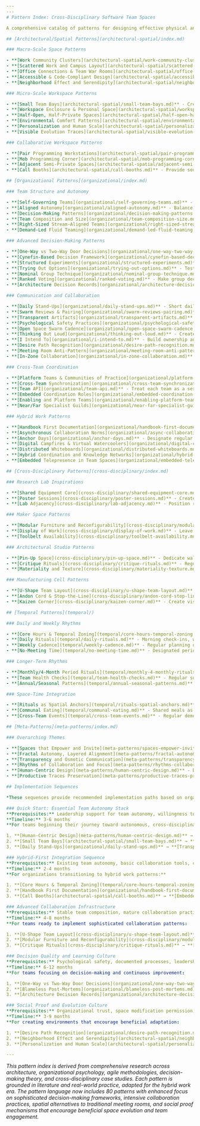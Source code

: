 ```yaml
---
---
# Pattern Index: Cross-Disciplinary Software Team Spaces

A comprehensive catalog of patterns for designing effective physical and organizational environments for software product teams in the hybrid work era.

## [Architectural/Spatial Patterns](architectural-spatial/index.md)

### Macro-Scale Space Patterns

- **[Work Community Clusters](architectural-spatial/work-community-clusters.md)** - Create neighborhood-like clusters of 10-20 workspaces around shared amenities and common areas
- **[Scattered Work and Campus Layout](architectural-spatial/scattered-work-campus-layout.md)** - Distribute teams across mixed-use areas rather than isolated office parks
- **[Office Connections & Team War Rooms](architectural-spatial/office-connections-team-war-rooms.md)** - Co-locate frequently collaborating teams and provide dedicated spaces for each cross-functional team
- **[Accessible & Code-Compliant Design](architectural-spatial/accessible-code-compliant-design.md)** - Ensure daylight access, universal accessibility, and healthy indoor climate by design
- **[Neighborhood Effect and Serendipity](architectural-spatial/neighborhood-effect-serendipity.md)** - Design common areas and circulation paths to encourage informal cross-team encounters

### Micro-Scale Workspace Patterns

- **[Small Team Bays](architectural-spatial/small-team-bays.md)** - Create team bays for typically 4-6 people with good sound dampening to encourage natural conversation
- **[Workspace Enclosure & Personal Space](architectural-spatial/workspace-enclosure-personal-space.md)** - Provide ~60 sq ft per person with partial walls and window views for psychological comfort
- **[Half-Open, Half-Private Spaces](architectural-spatial/half-open-half-private-spaces.md)** - Create alcoves with 50-75% enclosure that balance privacy with connection
- **[Environmental Comfort Patterns](architectural-spatial/environmental-comfort-patterns.md)** - Implement ergonomic furniture, proper lighting, acoustic zoning, and climate control
- **[Personalization and Human Scale](architectural-spatial/personalization-human-scale.md)** - Enable teams to shape their space with artifacts, varied textures, and comfortable seating
- **[Visible Evolution Traces](architectural-spatial/visible-evolution-traces.md)** - Design spaces to show their history of adaptation and use, making team modifications visible to encourage further beneficial changes

### Collaborative Workspace Patterns

- **[Pair Programming Workstations](architectural-spatial/pair-programming-workstations.md)** - Design dedicated desks for two people to comfortably work at one machine with dual peripherals
- **[Mob Programming Corner](architectural-spatial/mob-programming-corner.md)** - Create spaces where entire teams can collaborate on one task with large displays and flexible seating
- **[Adjacent Semi-Private Spaces](architectural-spatial/adjacent-semi-private-spaces.md)** - Create small collaboration alcoves immediately adjacent to team work zones for context-preserving discussions
- **[Call Booths](architectural-spatial/call-booths.md)** - Provide soundproof privacy pods for individual calls and focused work without complete team separation

## [Organizational Patterns](organizational/index.md)

### Team Structure and Autonomy

- **[Self-Governing Teams](organizational/self-governing-teams.md)** - Empower cross-functional teams of 5-12 people with autonomy over their work style and organization
- **[Aligned Autonomy](organizational/aligned-autonomy.md)** - Balance team independence with organizational alignment through enabling constraints and shared goals
- **[Decision-Making Patterns](organizational/decision-making-patterns.md)** - Use advice process and consent-based governance to enable distributed decision-making with context-sensitive frameworks
- **[Team Composition and Size](organizational/team-composition-size.md)** - Maintain stable, cross-functional teams small enough to be "fed by two pizzas"
- **[Right-Sized Stream-Aligned Teams](organizational/right-sized-stream-aligned-teams.md)** - Form small, mission-focused teams of 5-8 members that own a product value stream end-to-end
- **[Demand-Led Fluid Teaming](organizational/demand-led-fluid-teaming.md)** - Reorganize teams periodically based on strategic demand rather than fixed structures

### Advanced Decision-Making Patterns

- **[One-Way vs Two-Way Door Decisions](organizational/one-way-two-way-door-decisions.md)** - Accelerate decision-making by categorizing decisions based on reversibility and applying appropriate process weight
- **[Cynefin-Based Decision Framework](organizational/cynefin-based-decision-framework.md)** - Match decision-making approaches to situation complexity using the Cynefin sensemaking framework
- **[Structured Experiments](organizational/structured-experiments.md)** - Use deliberate, time-bounded experiments to gather evidence before making irreversible decisions
- **[Trying Out Options](organizational/trying-out-options.md)** - Test multiple approaches in parallel to surface better solutions through direct comparison
- **[Nominal Group Technique](organizational/nominal-group-technique.md)** - Improve decision quality by gathering individual opinions independently before group discussion
- **[Ranked Voting](organizational/ranked-voting.md)** - Make group decisions through preference ranking to identify broadly acceptable solutions
- **[Architecture Decision Records](organizational/architecture-decision-records.md)** - Document key architectural decisions with context, rationale, and consequences for team alignment

### Communication and Collaboration

- **[Daily Stand-Ups](organizational/daily-stand-ups.md)** - Short daily meetings to share progress and surface impediments quickly
- **[Swarm Reviews & Pairing](organizational/swarm-reviews-pairing.md)** - Collective code reviews and pair/mob programming for knowledge sharing
- **[Transparent Artifacts](organizational/transparent-artifacts.md)** - Make work progress visible through information radiators and shared dashboards
- **[Psychological Safety Practices](organizational/psychological-safety-practices.md)** - Cultivate blameless culture and explicit norms that encourage speaking up
- **[Open Space Swarm Cadence](organizational/open-space-swarm-cadence.md)** - Use Open Space Technology for continuous self-organization of work in short cycles
- **[Thinking Out Loud](organizational/thinking-out-loud.md)** - Create clarity and trust by voicing reasoning, assumptions, and uncertainties before taking action
- **[I Intend To](organizational/i-intend-to.md)** - Build ownership and alignment by clearly stating planned actions and rationale before proceeding
- **[Desire Path Recognition](organizational/desire-path-recognition.md)** - Observe natural patterns of team behavior and space usage before formalizing processes or layouts
- **[Meeting Room Anti-Pattern](organizational/meeting-room-anti-pattern.md)** - Avoid using traditional meeting rooms for core collaborative work to prevent barriers to spontaneous interaction
- **[In-Zone Collaboration](organizational/in-zone-collaboration.md)** - Conduct team discussions within work areas rather than separate meeting spaces to preserve context

### Cross-Team Coordination

- **[Platform Teams & Communities of Practice](organizational/platform-teams-communities.md)** - Create service teams for shared infrastructure and voluntary guilds for knowledge sharing
- **[Cross-Team Synchronization](organizational/cross-team-synchronization.md)** - Establish lightweight coordination routines like Scrum of Scrums and Open Space events
- **[Team API](organizational/team-api.md)** - Treat each team as a service with clear interfaces for ownership, communication, and collaboration
- **[Embedded Coordination Roles](organizational/embedded-coordination-roles.md)** - Use ambassador or liaison roles to create human bridges between teams
- **[Enabling and Platform Teams](organizational/enabling-platform-teams.md)** - Specialized teams that reduce complexity for stream-aligned teams through services and coaching
- **[Near/Far Specialist Guilds](organizational/near-far-specialist-guilds.md)** - Blend embedded specialists with central guilds for expertise sharing

### Hybrid Work Patterns

- **[Handbook First Documentation](organizational/handbook-first-documentation.md)** - Create comprehensive, accessible documentation to enable asynchronous work
- **[Asynchronous Collaboration Norms](organizational/async-collaboration-norms.md)** - Establish writing-first workflows and meeting protocols for distributed teams
- **[Anchor Days](organizational/anchor-days.md)** - Designate regular days for whole-team in-person gathering focused on connection
- **[Digital Campfires & Virtual Watercoolers](organizational/digital-campfires-virtual-watercoolers.md)** - Create informal virtual spaces for casual interaction and relationship building
- **[Distributed Whiteboards](organizational/distributed-whiteboards.md)** - Use shared visual workspaces to maintain democratic brainstorming and design sessions
- **[Hybrid Coordination and Knowledge Networks](organizational/hybrid-coordination-knowledge-networks.md)** - Explicit strategies for coordination in hybrid teams leveraging both async tools and planned in-person interactions
- **[Embedded Telepresence in Team Spaces](organizational/embedded-telepresence-team-spaces.md)** - Integrate always-ready video conferencing into collaboration areas for seamless hybrid participation

## [Cross-Disciplinary Patterns](cross-disciplinary/index.md)

### Research Lab Inspirations

- **[Shared Equipment Core](cross-disciplinary/shared-equipment-core.md)** - Centralize specialized tools and equipment to encourage knowledge sharing
- **[Poster Sessions](cross-disciplinary/poster-sessions.md)** - Create demo walls and science-fair style showcases for informal feedback
- **[Lab Adjacency](cross-disciplinary/lab-adjacency.md)** - Position related teams near each other to spark collaboration

### Maker Space Patterns

- **[Modular Furniture and Reconfigurability](cross-disciplinary/modular-furniture-reconfigurability.md)** - Use movable furniture and flexible power to quickly adapt spaces for new projects
- **[Display of Work](cross-disciplinary/display-of-work.md)** - Leave prototypes and work-in-progress visible to invite curiosity and cross-pollination
- **[Toolbelt Availability](cross-disciplinary/toolbelt-availability.md)** - Provide shared gadgets and tools that any team can experiment with

### Architectural Studio Patterns

- **[Pin-Up Space](cross-disciplinary/pin-up-space.md)** - Dedicate walls for displaying design work and making the creative process visible
- **[Critique Rituals](cross-disciplinary/critique-rituals.md)** - Regular open forum sessions for presenting work and receiving peer feedback
- **[Materiality and Texture](cross-disciplinary/materiality-texture.md)** - Use varied materials and textures to create inspiring, tactile environments

### Manufacturing Cell Patterns

- **[U-Shape Team Layout](cross-disciplinary/u-shape-team-layout.md)** - Position workstations inside a U-shape facing outward with wheeled chairs for easy mobility and collaboration
- **[Andon Cord & Stop-the-Line](cross-disciplinary/andon-cord-stop-line.md)** - Enable any team member to halt work to address quality issues
- **[Kaizen Corner](cross-disciplinary/kaizen-corner.md)** - Create visible spaces for tracking continuous improvement efforts

## [Temporal Patterns](temporal/)

### Daily and Weekly Rhythms

- **[Core Hours & Temporal Zoning](temporal/core-hours-temporal-zoning.md)** - Establish overlap periods for collaboration and protected time for deep work
- **[Daily Rituals](temporal/daily-rituals.md)** - Morning check-ins, walking meetings, and shutdown rituals to structure the day
- **[Weekly Cadence](temporal/weekly-cadence.md)** - Regular planning on Mondays and demos/retrospectives on Fridays
- **[No-Meeting Time](temporal/no-meeting-time.md)** - Designated periods free from meetings to enable flow states

### Longer-Term Rhythms

- **[Monthly/4-Month Period Rituals](temporal/monthly-4-monthly-rituals.md)** - Innovation days, hackathons, and Open Space events for learning and improvement
- **[Team Health Checks](temporal/team-health-checks.md)** - Regular surveys and discussions about team well-being and collaboration
- **[Annual/Seasonal Patterns](temporal/annual-seasonal-patterns.md)** - Yearly offsites, 4-month period planning, and cyclical cool-down periods

### Space-Time Integration

- **[Rituals as Spatial Anchors](temporal/rituals-spatial-anchors.md)** - Use consistent locations for recurring activities to create meaningful associations
- **[Communal Eating](temporal/communal-eating.md)** - Shared meals as social equalizers and spaces for informal idea exchange
- **[Cross-Team Events](temporal/cross-team-events.md)** - Regular demo days and science fairs that bring teams together in common spaces

## [Meta-Patterns](meta-patterns/index.md)

### Overarching Themes

- **[Spaces that Empower and Invite](meta-patterns/spaces-empower-invite.md)** - Design environments that give people control and encourage contribution
- **[Fractal Autonomy, Layered Alignment](meta-patterns/fractal-autonomy-layered-alignment.md)** - Create self-managing units at every scale with thin coordination layers
- **[Transparency and Osmotic Communication](meta-patterns/transparency-osmotic-communication.md)** - Enable information flow through physical and cultural transparency
- **[Rhythms of Collaboration and Focus](meta-patterns/rhythms-collaboration-focus.md)** - Alternate between convergent team time and divergent individual work
- **[Human-Centric Design](meta-patterns/human-centric-design.md)** - Design work environments around human needs rather than rigid systems
- **[Productive Traces Preservation](meta-patterns/productive-traces-preservation.md)** - Distinguish between beneficial signs of use and actual problems, preserving evidence of successful adaptations

## Implementation Sequences

*These sequences provide recommended implementation paths based on organizational context and readiness. Each sequence assumes progressive capability building - later patterns depend on earlier ones being established.*

### Quick Start: Essential Team Autonomy Stack
**Prerequisites:** Leadership support for team autonomy, willingness to change traditional management practices  
**Timeline:** 3-6 months  
**For teams beginning their journey toward autonomous, cross-disciplinary collaboration:**

1. **[Human-Centric Design](meta-patterns/human-centric-design.md)** → **[Psychological Safety Practices](organizational/psychological-safety-practices.md)** → **[Self-Governing Teams](organizational/self-governing-teams.md)**
2. **[Small Team Bays](architectural-spatial/small-team-bays.md)** → **[Environmental Comfort Patterns](architectural-spatial/environmental-comfort-patterns.md)** → **[Adjacent Semi-Private Spaces](architectural-spatial/adjacent-semi-private-spaces.md)**
3. **[Daily Stand-Ups](organizational/daily-stand-ups.md)** → **[Transparent Artifacts](organizational/transparent-artifacts.md)** → **[Meeting Room Anti-Pattern](organizational/meeting-room-anti-pattern.md)**

### Hybrid-First Integration Sequence
**Prerequisites:** Existing team autonomy, basic collaboration tools, commitment to async-first culture  
**Timeline:** 2-4 months  
**For organizations transitioning to hybrid work patterns:**

1. **[Core Hours & Temporal Zoning](temporal/core-hours-temporal-zoning.md)** → **[Anchor Days](organizational/anchor-days.md)** → **[Async Collaboration Norms](organizational/async-collaboration-norms.md)**
2. **[Handbook First Documentation](organizational/handbook-first-documentation.md)** → **[Distributed Whiteboards](organizational/distributed-whiteboards.md)** → **[Digital Campfires & Virtual Watercoolers](organizational/digital-campfires-virtual-watercoolers.md)**
3. **[Call Booths](architectural-spatial/call-booths.md)** → **[Embedded Telepresence Team Spaces](organizational/embedded-telepresence-team-spaces.md)** → **[Hybrid Coordination Knowledge Networks](organizational/hybrid-coordination-knowledge-networks.md)**

### Advanced Collaboration Infrastructure
**Prerequisites:** Stable team composition, mature collaboration practices, physical space modification capability  
**Timeline:** 4-8 months  
**For teams ready to implement sophisticated collaboration patterns:

1. **[U-Shape Team Layout](cross-disciplinary/u-shape-team-layout.md)** → **[Pair Programming Workstations](architectural-spatial/pair-programming-workstations.md)** → **[Mob Programming Corner](architectural-spatial/mob-programming-corner.md)**
2. **[Modular Furniture and Reconfigurability](cross-disciplinary/modular-furniture-reconfigurability.md)** → **[Display of Work](cross-disciplinary/display-of-work.md)** → **[Pin-Up Space](cross-disciplinary/pin-up-space.md)**
3. **[Critique Rituals](cross-disciplinary/critique-rituals.md)** → **[Weekly Cadence](temporal/weekly-cadence.md)** → **[Cross-Team Events](temporal/cross-team-events.md)**

### Decision Quality and Learning Culture
**Prerequisites:** Psychological safety, documented processes, leadership commitment to experimentation  
**Timeline:** 6-12 months  
**For teams focusing on decision-making and continuous improvement:

1. **[One-Way vs Two-Way Door Decisions](organizational/one-way-two-way-door-decisions.md)** → **[Cynefin-Based Decision Framework](organizational/cynefin-based-decision-framework.md)** → **[Structured Experiments](organizational/structured-experiments.md)**
2. **[Blameless Post-Mortems](organizational/blameless-post-mortems.md)** → **[Team Health Checks](temporal/team-health-checks.md)** → **[Kaizen Corner](cross-disciplinary/kaizen-corner.md)**
3. **[Architecture Decision Records](organizational/architecture-decision-records.md)** → **[I Intend To](organizational/i-intend-to.md)** → **[Thinking Out Loud](organizational/thinking-out-loud.md)**

### Social Proof and Evolution Culture
**Prerequisites:** Organizational trust, space modification permission, culture of experimentation  
**Timeline:** 3-9 months  
**For creating environments that encourage beneficial adaptation:

1. **[Desire Path Recognition](organizational/desire-path-recognition.md)** → **[Visible Evolution Traces](architectural-spatial/visible-evolution-traces.md)** → **[Productive Traces Preservation](meta-patterns/productive-traces-preservation.md)**
2. **[Neighborhood Effect and Serendipity](architectural-spatial/neighborhood-effect-serendipity.md)** → **[Poster Sessions](cross-disciplinary/poster-sessions.md)** → **[Communal Eating](temporal/communal-eating.md)**
3. **[Personalization and Human Scale](architectural-spatial/personalization-human-scale.md)** → **[Materiality and Texture](cross-disciplinary/materiality-texture.md)** → **[Rituals as Spatial Anchors](temporal/rituals-spatial-anchors.md)**

---
```


*This pattern index is derived from comprehensive research across architecture, organizational psychology, agile methodologies, decision-making theory, and cross-disciplinary case studies. Each pattern is grounded in literature and real-world practice, adapted for the hybrid work era. The pattern language now includes 80 patterns with enhanced focus on sophisticated decision-making frameworks, intensive collaboration practices, spatial alternatives to traditional meeting rooms, and social proof mechanisms that encourage beneficial space evolution and team engagement.*